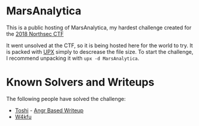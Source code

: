 # MarsAnalytica
This is a public hosting of MarsAnalytica, my hardest challenge created for the [2018 Northsec CTF](https://nsec.io/competition/)

It went unsolved at the CTF, so it is being hosted here for the world to try. It is packed with [UPX](https://github.com/upx/upx/) simply to
descrease the file size. To start the challenge, I recommend unpacking it with `upx -d MarsAnalytica`.

# Known Solvers and Writeups
The following people have solved the challenge:
 * [Toshi](https://twitter.com/piazzt) - [Angr Based Writeup](https://blog.rpis.ec/2018/05/northsec-2018-marsanalytica.html)
 * [W4kfu](https://twitter.com/w4kfu)
